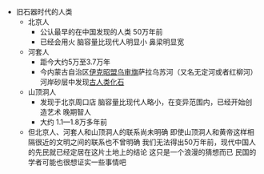 - 旧石器时代的人类  
	- 北京人  
		- 公认最早的在中国发现的人类 50万年前  
		- 已经会用火 脑容量比现代人明显小 鼻梁明显宽  
	- 河套人  
		- 距今大约5万至3.7万年  
		- 今内蒙古自治区[伊克昭盟](https://baike.baidu.com/item/%E4%BC%8A%E5%85%8B%E6%98%AD%E7%9B%9F?fromModule=lemma_inlink)[乌审旗](https://baike.baidu.com/item/%E4%B9%8C%E5%AE%A1%E6%97%97?fromModule=lemma_inlink)萨拉乌苏河（又名无定河或者红柳河）河岸砂层中发现[古人类化石](https://baike.baidu.com/item/%E5%8F%A4%E4%BA%BA%E7%B1%BB%E5%8C%96%E7%9F%B3/15093666?fromModule=lemma_inlink)  
	- 山顶洞人  
		- 发现于北京周口店 脑容量比现代人略小，在变异范围内，已经开始创造艺术 晚期智人  
		- 大约 1.1—1.8万多年前  
	- 但北京人、河套人和山顶洞人的联系尚未明确 即使山顶洞人和黄帝这样相隔很近的文明之间的联系也不曾明确 我们无法得出50万年前，现代中国人的先民就已经定居在这片土地上的结论 这只是一个浪漫的猜想而已 民国的学者可能也很想证实一些事情吧  